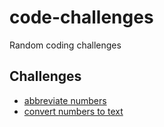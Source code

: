 # code-challenges
Random coding challenges

## Challenges
- [abbreviate numbers](./abbrv-numbers)
- [convert numbers to text](./num-to-text)
